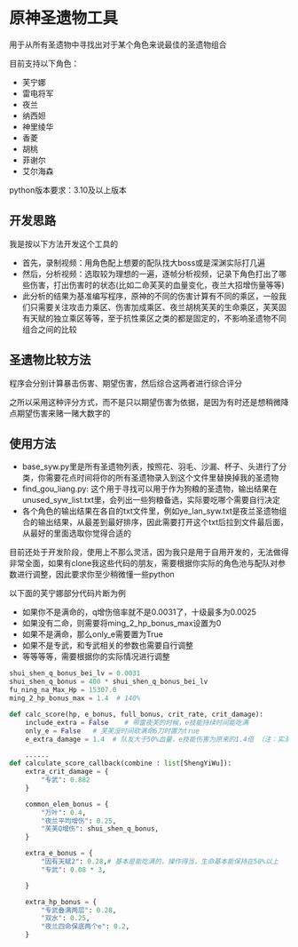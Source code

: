 # 原神圣遗物工具

用于从所有圣遗物中寻找出对于某个角色来说最佳的圣遗物组合

目前支持以下角色：

* 芙宁娜
* 雷电将军
* 夜兰
* 纳西妲
* 神里绫华
* 香菱
* 胡桃
* 菲谢尔
* 艾尔海森

python版本要求：3.10及以上版本

## 开发思路

我是按以下方法开发这个工具的

* 首先，录制视频：用角色配上想要的配队找大boss或是深渊实际打几遍
* 然后，分析视频：选取较为理想的一遍，逐帧分析视频，记录下角色打出了哪些伤害，打出伤害时的状态(比如二命芙芙的血量变化，夜兰大招增伤量等等)
* 此分析的结果为基准编写程序，原神的不同的伤害计算有不同的乘区，一般我们只需要关注攻击力乘区、伤害加成乘区、夜兰胡桃芙芙的生命乘区，芙芙固有天赋的独立乘区等等，至于抗性乘区之类的都是固定的，不影响圣遗物不同组合之间的比较

## 圣遗物比较方法

程序会分别计算暴击伤害、期望伤害，然后综合这两者进行综合评分

之所以采用这种评分方式，而不是只以期望伤害为依据，是因为有时还是想稍微降点期望伤害来赌一赌大数字的

## 使用方法

* base_syw.py里是所有圣遗物列表，按照花、羽毛、沙漏、杯子、头进行了分类，你需要花点时间将你的所有圣遗物录入到这个文件里替换掉我的圣遗物
* find_gou_liang.py: 这个用于寻找可以用于作为狗粮的圣遗物，输出结果在unused_syw_list.txt里，会列出一些狗粮备选，实际要吃哪个需要自行决定
* 各个角色的输出结果在各自的txt文件里，例如ye_lan_syw.txt是夜兰圣遗物组合的输出结果，从最差到最好排序，因此需要打开这个txt后拉到文件最后面，从最好的里面选取你觉得合适的

目前还处于开发阶段，使用上不那么灵活，因为我只是用于自用开发的，无法做得非常全面，如果有clone我这些代码的朋友，需要根据你实际的角色池与配队对参数进行调整，因此要求你至少稍微懂一些python

以下面的芙宁娜部分代码片断为例

* 如果你不是满命的，q增伤倍率就不是0.0031了，十级最多为0.0025
* 如果没有二命，则需要将ming_2_hp_bonus_max设置为0
* 如果不是满命，那么only_e需要置为True
* 如果不是专武，和专武相关的参数也需要自行调整
* 等等等等，需要根据你的实际情况进行调整

```python
shui_shen_q_bonus_bei_lv = 0.0031
shui_shen_q_bonus = 400 * shui_shen_q_bonus_bei_lv
fu_ning_na_Max_Hp = 15307.0
ming_2_hp_bonus_max = 1.4  # 140%

def calc_score(hp, e_bonus, full_bonus, crit_rate, crit_damage):
    include_extra = False    # 带雷夜芙的时候，e技能持续时间能吃满
    only_e = False   # 芙芙没时间砍满命6刀时置为true
    e_extra_damage = 1.4  # 队友大于50%血量，e技能伤害为原来的1.4倍 （注：实测为1.542倍)

    ......
def calculate_score_callback(combine : list[ShengYiWu]):
    extra_crit_damage = {
        "专武": 0.882
    }

    common_elem_bonus = {
        "万叶": 0.4,
        "夜兰平均增伤": 0.25,
        "芙芙Q增伤": shui_shen_q_bonus,
    }

    extra_e_bonus = {
        "固有天赋2": 0.28,# 基本是能吃满的，操作得当，生命基本能保持在50%以上
        "专武": 0.08 * 3,

    }

    extra_hp_bonus = {
        "专武叠满两层": 0.28,
        "双水": 0.25,
        "夜兰四命保底两个e": 0.2,
    }
```
